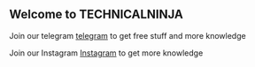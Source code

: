 ## Welcome to TECHNICALNINJA

Join our telegram [telegram](http://t.me/technical_ninja) to get free stuff and more knowledge


Join our Instagram [Instagram](https://instagram.com/technical_ninja?igshid=da0u0f69euu6) to get  more knowledge


